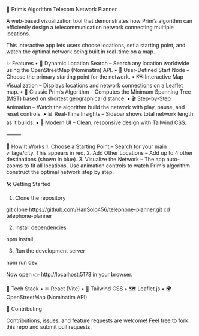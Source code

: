📡 Prim’s Algorithm Telecom Network Planner

A web-based visualization tool that demonstrates how Prim’s algorithm can efficiently design a telecommunication network connecting multiple locations.

This interactive app lets users choose locations, set a starting point, and watch the optimal network being built in real-time on a map.


✨ Features
	•	🔎 Dynamic Location Search – Search any location worldwide using the OpenStreetMap (Nominatim) API.
	•	🎯 User-Defined Start Node – Choose the primary starting point for the network.
	•	🗺️ Interactive Map Visualization – Displays locations and network connections on a Leaflet map.
	•	🧮 Classic Prim’s Algorithm – Computes the Minimum Spanning Tree (MST) based on shortest geographical distance.
	•	🎬 Step-by-Step Animation – Watch the algorithm build the network with play, pause, and reset controls.
	•	📊 Real-Time Insights – Sidebar shows total network length as it builds.
	•	🎨 Modern UI – Clean, responsive design with Tailwind CSS.

⸻

🚀 How It Works
	1.	Choose a Starting Point – Search for your main village/city. This appears in red.
	2.	Add Other Locations – Add up to 4 other destinations (shown in blue).
	3.	Visualize the Network – The app auto-zooms to fit all locations. Use animation controls to watch Prim’s algorithm construct the optimal network step by step.


🛠️ Getting Started

1. Clone the repository

git clone https://github.com/HanSolo456/telephone-planner.git
cd telephone-planner

2. Install dependencies

npm install

3. Run the development server

npm run dev

Now open 👉 http://localhost:5173 in your browser.


🧩 Tech Stack
	•	⚛️ React (Vite)
	•	🎨 Tailwind CSS
	•	🗺️ Leaflet.js
	•	🌍 OpenStreetMap (Nominatim API)


🤝 Contributing

Contributions, issues, and feature requests are welcome!
Feel free to fork this repo and submit pull requests.